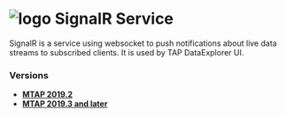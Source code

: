 # ![logo](/Media/branding.png) SignalR Service

SignalR is a service using websocket to push notifications about live data streams to subscribed clients. It is used by TAP DataExplorer UI.

### Versions
- [**MTAP 2019.2**](2019.2/README.md)<br>
- [**MTAP 2019.3 and later**](2019.3/README.md)<br>